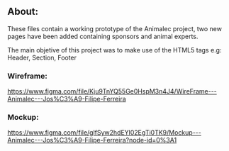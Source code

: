 ## About:

These files contain a working prototype of the Animalec project, two new pages have been added containing sponsors and animal experts.

The main objetive of this project was to make use of the HTML5 tags e.g: Header, Section, Footer

### Wireframe:

https://www.figma.com/file/Kju9TnYQ55Ge0HspM3n4J4/WireFrame---Animalec---Jos%C3%A9-Filipe-Ferreira

### Mockup:

https://www.figma.com/file/glfSyw2hdEYl02EgTi0TK9/Mockup---Animalec---Jos%C3%A9-Filipe-Ferreira?node-id=0%3A1
